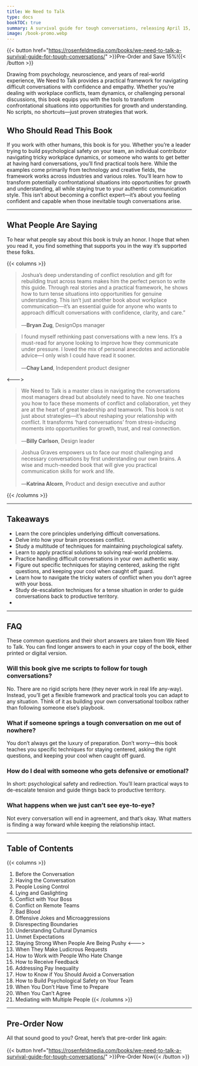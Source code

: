 ```yaml
---
title: We Need to Talk
type: docs
bookTOC: true
summary: A survival guide for tough conversations, releasing April 15, 2025.
image: /book-promo.webp
---
```

{{< button href="https://rosenfeldmedia.com/books/we-need-to-talk-a-survival-guide-for-tough-conversations/" >}}Pre-Order and Save 15%!{{< /button >}}

Drawing from psychology, neuroscience, and years of real-world experience, We Need to Talk provides a practical framework for navigating difficult conversations with confidence and empathy. Whether you’re dealing with workplace conflicts, team dynamics, or challenging personal discussions, this book equips you with the tools to transform confrontational situations into opportunities for growth and understanding. No scripts, no shortcuts—just proven strategies that work.

## Who Should Read This Book
If you work with other humans, this book is for you. Whether you’re a leader trying to build psychological safety on your team, an individual contributor navigating tricky workplace dynamics, or someone who wants to get better at having hard conversations, you’ll find practical tools here. While the examples come primarily from technology and creative fields, the framework works across industries and various roles. You’ll learn how to transform potentially confrontational situations into opportunities for growth and understanding, all while staying true to your authentic communication style. This isn’t about becoming a conflict expert—it’s about you feeling confident and capable when those inevitable tough conversations arise.

---

## What People Are Saying
To hear what people say about this book is truly an honor. I hope that when you read it, you find something that supports you in the way it’s supported these folks.

{{< columns >}}

> Joshua’s deep understanding of conflict resolution and gift for rebuilding trust across teams makes him the perfect person to write this guide. Through real stories and a practical framework, he shows how to turn tense situations into opportunities for genuine understanding. This isn’t just another book about workplace communication—it’s an essential guide for anyone who wants to approach difficult conversations with confidence, clarity, and care.”\
> \
> —**Bryan Zug**, DesignOps manager


> I found myself rethinking past conversations with a new lens. It’s a must-read for anyone looking to improve how they communicate under pressure. I loved the mix of personal anecdotes and actionable advice—I only wish I could have read it sooner.\
> \
> —**Chay Land**, Independent product designer




<--->


> We Need to Talk is a master class in navigating the conversations most managers dread but absolutely need to have. No one teaches you how to face these moments of conflict and collaboration, yet they are at the heart of great leadership and teamwork. This book is not just about strategies—it’s about reshaping your relationship with conflict. It transforms ‘hard conversations’ from stress-inducing moments into opportunities for growth, trust, and real connection.\
> \
> —**Billy Carlson**, Design leader

> Joshua Graves empowers us to face our most challenging and necessary conversations by first understanding our own brains. A wise and much-needed book that will give you practical communication skills for work and life.\
> \
> —**Katrina Alcorn**, Product and design executive and author



{{< /columns >}}

---

## Takeaways

- Learn the core principles underlying difficult conversations.
- Delve into how your brain processes conflict.
- Study a multitude of techniques for maintaining psychological safety.
- Learn to apply practical solutions to solving real-world problems.
- Practice handling difficult conversations in your own authentic way.
- Figure out specific techniques for staying centered, asking the right questions, and keeping your cool when caught off guard.
- Learn how to navigate the tricky waters of conflict when you don’t agree with your boss.
- Study de-escalation techniques for a tense situation in order to guide conversations back to productive territory.
- 
---

## FAQ

These common questions and their short answers are taken from We Need to Talk. You can find longer answers to each in your copy of the book, either printed or digital version.

### Will this book give me scripts to follow for tough conversations?
No. There are no rigid scripts here (they never work in real life any-way). Instead, you’ll get a flexible framework and practical tools you can adapt to any situation. Think of it as building your own conversational toolbox rather than following someone else’s playbook.

### What if someone springs a tough conversation on me out of nowhere?
You don’t always get the luxury of preparation. Don’t worry—this book teaches you specific techniques for staying centered, asking the right questions, and keeping your cool when caught off guard.

### How do I deal with someone who gets defensive or emotional?
In short: psychological safety and redirection. You’ll learn practical ways to de-escalate tension and guide things back to productive territory.

### What happens when we just can’t see eye-to-eye?
Not every conversation will end in agreement, and that’s okay. What matters is finding a way forward while keeping the relationship intact.

---

## Table of Contents
{{< columns >}}

1. Before the Conversation
2. Having the Conversation
3. People Losing Control
4. Lying and Gaslighting
5. Conflict with Your Boss
6. Conflict on Remote Teams
7. Bad Blood
8. Offensive Jokes and Microaggressions
9. Disrespecting Boundaries
10. Understanding Cultural Dynamics
11. Unmet Expectations
12. Staying Strong When People Are Being Pushy
<--->
13. When They Make Ludicrous Requests
14. How to Work with People Who Hate Change
15. How to Receive Feedback
16. Addressing Pay Inequality
17. How to Know if You Should Avoid a Conversation
18. How to Build Psychological Safety on Your Team
19. When You Don’t Have Time to Prepare
20. When You Can’t Agree
21. Mediating with Multiple People
{{< /columns >}}


---

## Pre-Order Now
All that sound good to you? Great, here’s that pre-order link again: 
\
\
{{< button href="https://rosenfeldmedia.com/books/we-need-to-talk-a-survival-guide-for-tough-conversations/" >}}Pre-Order Now{{< /button >}}
